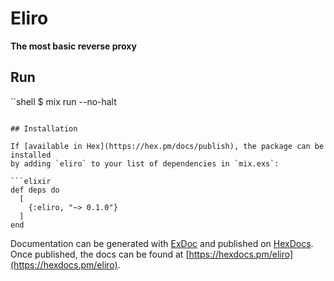 # Eliro

**The most basic reverse proxy**

## Run
``shell
$ mix run --no-halt
```

## Installation

If [available in Hex](https://hex.pm/docs/publish), the package can be installed
by adding `eliro` to your list of dependencies in `mix.exs`:

```elixir
def deps do
  [
    {:eliro, "~> 0.1.0"}
  ]
end
```

Documentation can be generated with [ExDoc](https://github.com/elixir-lang/ex_doc)
and published on [HexDocs](https://hexdocs.pm). Once published, the docs can
be found at [https://hexdocs.pm/eliro](https://hexdocs.pm/eliro).

